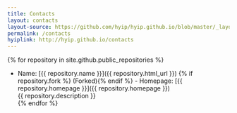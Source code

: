 ```yaml
---
title: Contacts
layout: contacts
layout-source: https://github.com/hyip/hyip.github.io/blob/master/_layouts/contacts.html
permalink: /contacts
hyiplink: http://hyip.github.io/contacts
---
```

{% for repository in site.github.public_repositories %}						
- Name: [{{ repository.name }}]({{ repository.html_url }}) {% if repository.fork %} (Forked){% endif %} - Homepage: [{{ repository.homepage }}]({{ repository.homepage }})<br>{{ repository.description }}   
{% endfor %}					
